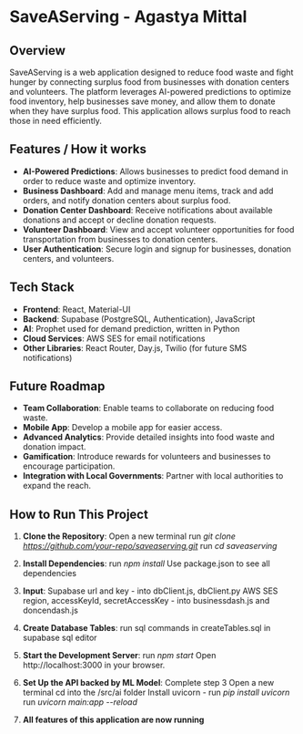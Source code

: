 # SaveAServing - Agastya Mittal

## Overview
SaveAServing is a web application designed to reduce food waste and fight hunger by connecting surplus food from businesses with donation centers and volunteers. The platform leverages AI-powered predictions to optimize food inventory, help businesses save money, and allow them to donate when they have surplus food. This application allows surplus food to reach those in need efficiently.

## Features / How it works
- **AI-Powered Predictions**: Allows businesses to predict food demand in order to reduce waste and optimize inventory.
- **Business Dashboard**: Add and manage menu items, track and add orders, and notify donation centers about surplus food.
- **Donation Center Dashboard**: Receive notifications about available donations and accept or decline donation requests.
- **Volunteer Dashboard**: View and accept volunteer opportunities for food transportation from businesses to donation centers.
- **User Authentication**: Secure login and signup for businesses, donation centers, and volunteers.

## Tech Stack
- **Frontend**: React, Material-UI
- **Backend**: Supabase (PostgreSQL, Authentication), JavaScript
- **AI**: Prophet used for demand prediction, written in Python
- **Cloud Services**: AWS SES for email notifications
- **Other Libraries**: React Router, Day.js, Twilio (for future SMS notifications)

## Future Roadmap
- **Team Collaboration**: Enable teams to collaborate on reducing food waste.
- **Mobile App**: Develop a mobile app for easier access.
- **Advanced Analytics**: Provide detailed insights into food waste and donation impact.
- **Gamification**: Introduce rewards for volunteers and businesses to encourage participation.
- **Integration with Local Governments**: Partner with local authorities to expand the reach.

## How to Run This Project
1. **Clone the Repository**:
   Open a new terminal
   run *git clone https://github.com/your-repo/saveaserving.git*
   run *cd saveaserving*
   
2. **Install Dependencies**:
   run *npm install*
   Use package.json to see all dependencies

3. **Input**:
   Supabase url and key - into dbClient.js, dbClient.py
   AWS SES region, accessKeyId, secretAccessKey - into businessdash.js and doncendash.js

4. **Create Database Tables**:
   run sql commands in createTables.sql in supabase sql editor

5. **Start the Development Server**:
   run *npm start*
   Open http://localhost:3000 in your browser.

6. **Set Up the API backed by ML Model**:
   Complete step 3
   Open a new terminal
   cd into the /src/ai folder
   Install uvicorn - run *pip install uvicorn*
   run *uvicorn main:app --reload*

7. **All features of this application are now running**